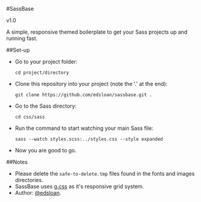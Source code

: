 #SassBase

v1.0

A simple, responsive themed boilerplate to get your Sass projects up and running fast.

##Set-up

-  Go to your project folder: 
   
   `cd project/directory`
-  Clone this repository into your project (note the '.' at the end):

   `git clone https://github.com/edsloan/sassbase.git .`
-  Go to the Sass directory:

   `cd css/sass`
-  Run the command to start watching your main Sass file:

   `sass --watch styles.scss:../styles.css --style expanded`
-  Now you are good to go.

##Notes

-  Please delete the `safe-to-delete.tmp` files found in the fonts and images directories.
-  SassBase uses [g.css](https://github.com/edsloan/g.css) as it's responsive grid system.
-  Author: [@edsloan](https://twitter.com/edsloandev).
